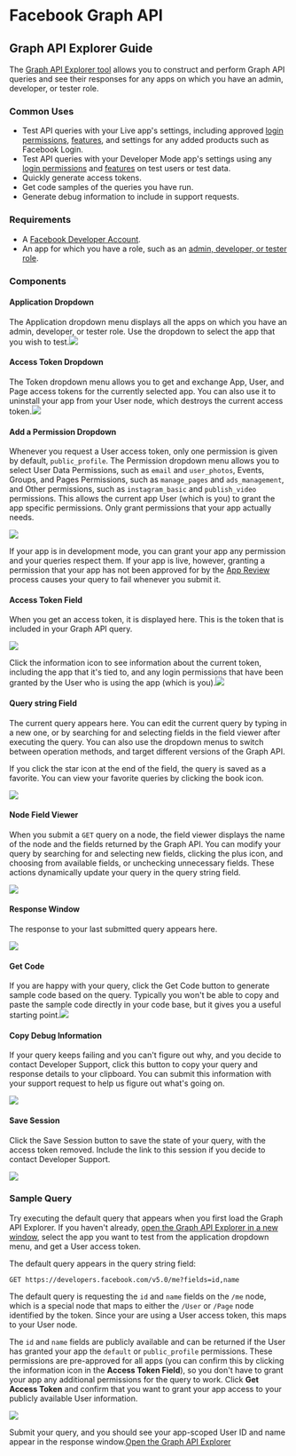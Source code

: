 # Facebook Graph API

## Graph API Explorer Guide <a id="graph-api-explorer-guide"></a>

The [Graph API Explorer tool](https://developers.facebook.com/tools/explorer) allows you to construct and perform Graph API queries and see their responses for any apps on which you have an admin, developer, or tester role.

### Common Uses <a id="common-uses"></a>

* Test API queries with your Live app's settings, including approved [login permissions](https://developers.facebook.com/docs/apps/review/login-permissions), [features](https://developers.facebook.com/docs/apps/review/feature), and settings for any added products such as Facebook Login.
* Test API queries with your Developer Mode app's settings using any [login permissions](https://developers.facebook.com/docs/apps/review/login-permissions) and [features](https://developers.facebook.com/docs/apps/review/feature) on test users or test data.
* Quickly generate access tokens.
* Get code samples of the queries you have run.
* Generate debug information to include in support requests.

### Requirements <a id="requirements"></a>

* A [Facebook Developer Account](https://developers.facebook.com/apps).
* An app for which you have a role, such as an [admin, developer, or tester role](https://developers.facebook.com/docs/apps#roles).

### Components <a id="components"></a>

#### Application Dropdown <a id="application-dropdown"></a>

The Application dropdown menu displays all the apps on which you have an admin, developer, or tester role. Use the dropdown to select the app that you wish to test.![](https://scontent.fewr1-6.fna.fbcdn.net/v/t39.2365-6/79251764_578537029630374_1089724127452856320_n.png?_nc_cat=103&ccb=1-5&_nc_sid=ad8a9d&_nc_ohc=nL1ZY7j_rzcAX-mFp44&_nc_ht=scontent.fewr1-6.fna&oh=1e872957049915cc3879589ff074de9b&oe=6159DFF1)

#### Access Token Dropdown <a id="access-token-dropdown"></a>

The Token dropdown menu allows you to get and exchange App, User, and Page access tokens for the currently selected app. You can also use it to uninstall your app from your User node, which destroys the current access token.![](https://scontent.fewr1-5.fna.fbcdn.net/v/t39.2365-6/79446757_993982860994763_1363200333165101056_n.png?_nc_cat=106&ccb=1-5&_nc_sid=ad8a9d&_nc_ohc=-4W-dlzyItQAX8WEREY&_nc_ht=scontent.fewr1-5.fna&oh=03df1995ea901e4e9a4e3b0d695f52eb&oe=615988D1)

#### Add a Permission Dropdown <a id="permissions"></a>

Whenever you request a User access token, only one permission is given by default, `public_profile`. The Permission dropdown menu allows you to select User Data Permissions, such as `email` and `user_photos`, Events, Groups, and Pages Permissions, such as `manage_pages` and `ads_management`, and Other permissions, such as `instagram_basic` and `publish_video` permissions. This allows the current app User \(which is you\) to grant the app specific permissions. Only grant permissions that your app actually needs.

![](https://scontent.fewr1-6.fna.fbcdn.net/v/t39.2365-6/79532377_432699407662681_8754821856827015168_n.png?_nc_cat=109&ccb=1-5&_nc_sid=ad8a9d&_nc_ohc=rpxO7-wxTVEAX9bUjyC&_nc_ht=scontent.fewr1-6.fna&oh=a5db4d6a80faf70f2dd340b999a9bafe&oe=6159E76D)

If your app is in development mode, you can grant your app any permission and your queries respect them. If your app is live, however, granting a permission that your app has not been approved for by the [App Review](https://developers.facebook.com/docs/apps/review) process causes your query to fail whenever you submit it.

#### Access Token Field <a id="access-token-field"></a>

When you get an access token, it is displayed here. This is the token that is included in your Graph API query.

![](https://scontent.fewr1-5.fna.fbcdn.net/v/t39.2365-6/79241963_579505805926422_7830754897153753088_n.png?_nc_cat=104&ccb=1-5&_nc_sid=ad8a9d&_nc_ohc=HZN-09dwvj8AX8pyD8Z&_nc_ht=scontent.fewr1-5.fna&oh=f59e4a7e615f41a8d2df1ba0f695a146&oe=615925E4)

Click the information icon to see information about the current token, including the app that it's tied to, and any login permissions that have been granted by the User who is using the app \(which is you\).![](https://scontent.fewr1-5.fna.fbcdn.net/v/t39.2365-6/79588248_2531830050434402_8742483506707300352_n.png?_nc_cat=106&ccb=1-5&_nc_sid=ad8a9d&_nc_ohc=aRZh1i6SF3MAX957oiR&_nc_ht=scontent.fewr1-5.fna&oh=91d3e039da1be5ce1883ce7fda9978c5&oe=615A997F)

#### Query string Field <a id="query-string-field"></a>

The current query appears here. You can edit the current query by typing in a new one, or by searching for and selecting fields in the field viewer after executing the query. You can also use the dropdown menus to switch between operation methods, and target different versions of the Graph API.

If you click the star icon at the end of the field, the query is saved as a favorite. You can view your favorite queries by clicking the book icon.

![](https://scontent.fewr1-5.fna.fbcdn.net/v/t39.2365-6/79433831_2496738383900059_4484149369754353664_n.png?_nc_cat=105&ccb=1-5&_nc_sid=ad8a9d&_nc_ohc=2xrUCpVHCh8AX-ecXam&_nc_ht=scontent.fewr1-5.fna&oh=6d059e1c443663651bac1cb9231a59d3&oe=6159D713)

#### Node Field Viewer <a id="node-field-viewer"></a>

When you submit a `GET` query on a node, the field viewer displays the name of the node and the fields returned by the Graph API. You can modify your query by searching for and selecting new fields, clicking the plus icon, and choosing from available fields, or unchecking unnecessary fields. These actions dynamically update your query in the query string field.

![](https://scontent.fewr1-5.fna.fbcdn.net/v/t39.2365-6/79360573_437031223866268_5947414435097214976_n.png?_nc_cat=105&ccb=1-5&_nc_sid=ad8a9d&_nc_ohc=VUj8A42ThZ8AX_2z67-&_nc_ht=scontent.fewr1-5.fna&oh=d769fc707f5a487ab242ae0a20661c11&oe=6159311A)

#### Response Window <a id="response-window"></a>

The response to your last submitted query appears here.

![](https://scontent.fewr1-6.fna.fbcdn.net/v/t39.2365-6/79352250_2571914689754767_3905651054900936704_n.png?_nc_cat=109&ccb=1-5&_nc_sid=ad8a9d&_nc_ohc=sfx6krO3AFIAX8ZPg3E&_nc_ht=scontent.fewr1-6.fna&oh=6675a37b9656aa36fd8c83d1f721e2a9&oe=615A3F63)

#### Get Code <a id="get-code"></a>

If you are happy with your query, click the Get Code button to generate sample code based on the query. Typically you won't be able to copy and paste the sample code directly in your code base, but it gives you a useful starting point.![](https://scontent.fewr1-5.fna.fbcdn.net/v/t39.2365-6/80064637_567020644084611_3472173251394797568_n.png?_nc_cat=107&ccb=1-5&_nc_sid=ad8a9d&_nc_ohc=TTILDwwz_p8AX9xC61o&_nc_ht=scontent.fewr1-5.fna&oh=a4cdfbcf9f7451de958da51b20ec70ac&oe=6159F294)

#### Copy Debug Information <a id="copy-debug-information"></a>

If your query keeps failing and you can't figure out why, and you decide to contact Developer Support, click this button to copy your query and response details to your clipboard. You can submit this information with your support request to help us figure out what's going on.

![](https://scontent.fewr1-6.fna.fbcdn.net/v/t39.2365-6/78630150_491884384764225_5239037112371642368_n.png?_nc_cat=103&ccb=1-5&_nc_sid=ad8a9d&_nc_ohc=iXklahBitH8AX_d25TK&_nc_ht=scontent.fewr1-6.fna&oh=e663d54a039922a8f1fb96356a272351&oe=61595F37)

#### Save Session <a id="save-session"></a>

Click the Save Session button to save the state of your query, with the access token removed. Include the link to this session if you decide to contact Developer Support.

![](https://scontent.fewr1-5.fna.fbcdn.net/v/t39.2365-6/79326442_474875476772137_6998622253617250304_n.png?_nc_cat=104&ccb=1-5&_nc_sid=ad8a9d&_nc_ohc=IuF2sVIELokAX_mlNea&_nc_ht=scontent.fewr1-5.fna&oh=c8c9e08e45fa2ed64b5c3ecba0db8c3a&oe=6158DB5B)

### Sample Query <a id="sample-query"></a>

Try executing the default query that appears when you first load the Graph API Explorer. If you haven't already, [open the Graph API Explorer in a new window](https://developers.facebook.com/tools/explorer), select the app you want to test from the application dropdown menu, and get a User access token.

The default query appears in the query string field:

```text
GET https://developers.facebook.com/v5.0/me?fields=id,name
```

The default query is requesting the `id` and `name` fields on the `/me` node, which is a special node that maps to either the `/User` or `/Page` node identified by the token. Since your are using a User access token, this maps to your User node.

The `id` and `name` fields are publicly available and can be returned if the User has granted your app the `default` or `public_profile` permissions. These permissions are pre-approved for all apps \(you can confirm this by clicking the information icon in the **Access Token Field**\), so you don't have to grant your app any additional permissions for the query to work. Click **Get Access Token** and confirm that you want to grant your app access to your publicly available User information.

![](https://scontent.fewr1-5.fna.fbcdn.net/v/t39.2365-6/79918818_2547429572153654_5190211881201041408_n.png?_nc_cat=111&ccb=1-5&_nc_sid=ad8a9d&_nc_ohc=MlqfKC_0EmoAX_Jv-Cp&_nc_ht=scontent.fewr1-5.fna&oh=3db497a3fb5d0edee62345524791e203&oe=61591A5A)

Submit your query, and you should see your app-scoped User ID and name appear in the response window.[Open the Graph API Explorer](https://developers.facebook.com/tools/explorer)

